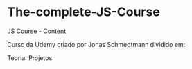 # The-complete-JS-Course
JS Course - Content

Curso da Udemy criado por Jonas Schmedtmann dividido em:

Teoria.
Projetos.
